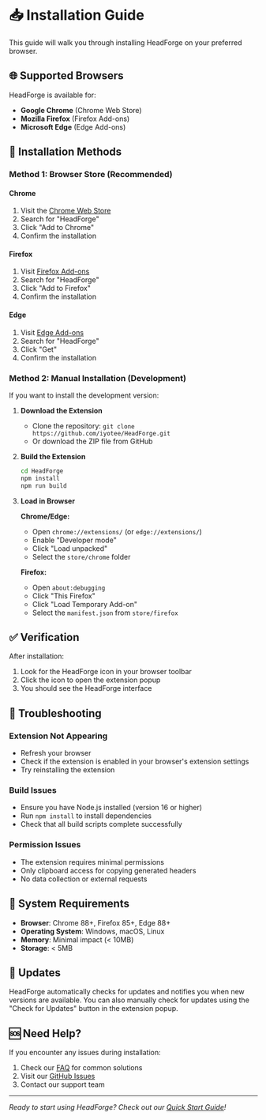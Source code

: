 # 📥 Installation Guide

This guide will walk you through installing HeadForge on your preferred browser.

## 🌐 Supported Browsers

HeadForge is available for:
- **Google Chrome** (Chrome Web Store)
- **Mozilla Firefox** (Firefox Add-ons)
- **Microsoft Edge** (Edge Add-ons)

## 🚀 Installation Methods

### Method 1: Browser Store (Recommended)

#### Chrome
1. Visit the [Chrome Web Store](https://chrome.google.com/webstore)
2. Search for "HeadForge"
3. Click "Add to Chrome"
4. Confirm the installation

#### Firefox
1. Visit [Firefox Add-ons](https://addons.mozilla.org)
2. Search for "HeadForge"
3. Click "Add to Firefox"
4. Confirm the installation

#### Edge
1. Visit [Edge Add-ons](https://microsoftedge.microsoft.com/addons)
2. Search for "HeadForge"
3. Click "Get"
4. Confirm the installation

### Method 2: Manual Installation (Development)

If you want to install the development version:

1. **Download the Extension**
   - Clone the repository: `git clone https://github.com/iyotee/HeadForge.git`
   - Or download the ZIP file from GitHub

2. **Build the Extension**
   ```bash
   cd HeadForge
   npm install
   npm run build
   ```

3. **Load in Browser**

   **Chrome/Edge:**
   - Open `chrome://extensions/` (or `edge://extensions/`)
   - Enable "Developer mode"
   - Click "Load unpacked"
   - Select the `store/chrome` folder

   **Firefox:**
   - Open `about:debugging`
   - Click "This Firefox"
   - Click "Load Temporary Add-on"
   - Select the `manifest.json` from `store/firefox`

## ✅ Verification

After installation:

1. Look for the HeadForge icon in your browser toolbar
2. Click the icon to open the extension popup
3. You should see the HeadForge interface

## 🔧 Troubleshooting

### Extension Not Appearing
- Refresh your browser
- Check if the extension is enabled in your browser's extension settings
- Try reinstalling the extension

### Build Issues
- Ensure you have Node.js installed (version 16 or higher)
- Run `npm install` to install dependencies
- Check that all build scripts complete successfully

### Permission Issues
- The extension requires minimal permissions
- Only clipboard access for copying generated headers
- No data collection or external requests

## 📱 System Requirements

- **Browser**: Chrome 88+, Firefox 85+, Edge 88+
- **Operating System**: Windows, macOS, Linux
- **Memory**: Minimal impact (< 10MB)
- **Storage**: < 5MB

## 🔄 Updates

HeadForge automatically checks for updates and notifies you when new versions are available. You can also manually check for updates using the "Check for Updates" button in the extension popup.

## 🆘 Need Help?

If you encounter any issues during installation:

1. Check our [FAQ](FAQ.md) for common solutions
2. Visit our [GitHub Issues](https://github.com/iyotee/HeadForge/issues)
3. Contact our support team

---

*Ready to start using HeadForge? Check out our [Quick Start Guide](Quick-Start.md)!*
